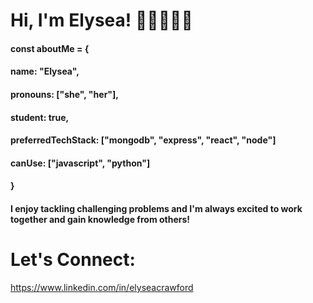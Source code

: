 # Hi, I'm Elysea! 👩🏽‍💻👋🏽

#### const aboutMe = {
#### name: "Elysea",
#### pronouns: ["she", "her"],
#### student: true,
#### preferredTechStack: ["mongodb", "express", "react", "node"]
#### canUse: ["javascript", "python"]
#### }

#### I enjoy tackling challenging problems and I'm always excited to work together and gain knowledge from others!

# Let's Connect:

https://www.linkedin.com/in/elyseacrawford



<!---
MissElysea/MissElysea is a ✨ special ✨ repository because its `README.md` (this file) appears on your GitHub profile.
You can click the Preview link to take a look at your changes.
--->
